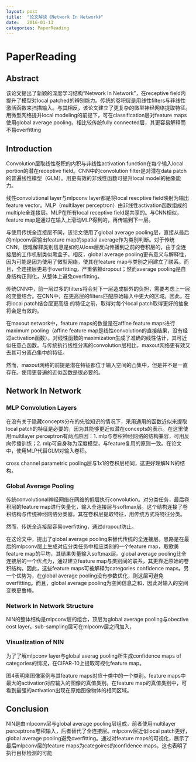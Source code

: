 ```yaml
---
layout: post
title:  "论文解读《Network In Network》"
date:   2016-01-13
categories: PaperReading
---
```


# PaperReading

## Abstract

该论文提出了新颖的深度学习结构“Network In Network”，在receptive field内提升了模型对local patched的辨别能力。传统的卷积层是用线性filters与非线性激活函数来扫描输入。与其相反，该论文建立了更复杂的微型神经网络提取特征。用微型网络提升local modeling的前提下，可在classification层对feature maps使用global average pooling，相比较传统fully connected层，其更容易解释而不易overfitting

## Introduction

Convolution层取线性卷积的内积与非线性activation function在每个输入local portion的潜在receptive field。CNN中的convolution filter是对潜在data patch的普遍线性模型（GLM）。用更有效的非线性函数可提升local model的抽象能力。

线性convolutional layer与mlpconv layer都是将local reecptive field映射为输出feature vector。MLP（multilayer perceptron）由非线性activation函数组成的multiple全连接层。MLP在所有local receptive field是共享的。与CNN相似，feature map是通过在输入上滑动MLP得到的，再传输到下一层。

与使用传统全连接层不同，该论文使用了global average pooling层，直接从最后的mlpconv层输出feature map的spatial average作为类别判断。对于传统CNN，很难解释类别信息是如何从loss层反向传播到之前的卷积层的，由于全连接层的工作机制类似黑盒子。相反，global average pooling更有意义与解释性，因为可能是因为使用了微型网络，使其在feature map与类别之间建立了联系。而且，全连接层更易于overfitting，严重依赖dropout；然而average pooling是自身结构正则化，从整体上避免overfitting。

传统CNN中，前一层过多的filters将会对下一层造成额外的负担，需要考虑上一层的变量结合。在CNN中，在更高层的filters匹配原始输入中更大的区域。因此，在将local patch结合层更高级
的特征之前，取得对每个local patch取得更好的抽象将会是有效的。

在maxout network中，feature maps的数量是在affine feature maps进行maximum pooling（affine feature map是线性convolution的直接结果，没有经过activation函数）。对线性函数的maximization生成了准确的线性估计，其可近似任意凸函数。与传统执行线性分离的convolution层相比，maxout网络更有效又去其可分离凸集中的特征。

然而，maxout网络的前提是潜在特征都位于输入空间的凸集中，但是并不是一直存在。使用更普遍的近似函数是很必要的。

## Network In Network

### MLP Convolution Layers

在没有关于隐藏concepts分布的先验知识的情况下，采用通用的函数近似来提取local patch的特征是必要的，因为其能够更近似潜在concepts的表示。在这里使用multilayer perceptron有两点原因：1. mlp与卷积神经网络的结构兼容，可用反向传播训练；2. mlp可自身称为深度模型，与feature复用的原则一致。在论文中，使用MLP代替GLM对输入卷积。

cross channel parametric pooling层与1x1的卷积层相同，这更好理解NIN的结构。

### Global Average Pooling

传统convolutional神经网络在网络的低层执行convolution。对分类任务，最后卷积层的feature map进行矢量化，输入全连接层与softmax层。这个结构连接了卷积结构与传统神经网络分类器。其在卷积层提取特征，用传统方式将特征分类。

然而，传统全连接层容易overfitting，通过dropout防止。

在这论文中，提出了global average pooling来替代传统的全连接层。思路是在最后的mlpconv层上生成对应分类任务中相应类别的一个feature map，取歌美feature map的平均，其结果矢量输入softmax层。global average pooling比全连接层的一个优点为，通过建立feature map与类别间的联系，其更靠近原始的卷积结构。因此，这些feature maps可被解释为categories confidence maps。另一个优势为，在global average pooling没有参数优化，则这层可避免overfitting。而且，global average pooling为空间信息之和，因此对输入的空间变换更鲁棒。

### Network In Network Structure

NIN的整体结构是mlpconv层的组合，顶层为global average pooling与obective cost layer。sub-sampling层可在mlpconv层之间加入，

### Visualization of NIN

为了了解mlpconv layer与global averag pooling所生成confidence maps of categories的情况，在CIFAR-10上提取可视化feature map。

图4表明来图像案例与其feature maps对应十类中的一个类别。feature maps中最大的activation对应输入的图像的真值类别。在feature map的真值类别中，可看到最强的activation出现在原始图像物体的相同区域。

## Conclusion

NIN是由mlpconv层与global average pooling层组成，前者使用multilayer perceptrons卷积输入，后者替代了全连接层。mlpconv层近似local patch更好，global average pooling避免overfitting。通过对feature maps的可视化，展示了最后mlpconv层的feature maps为categoires的confidence maps，这也表明了执行目标检测的可能





